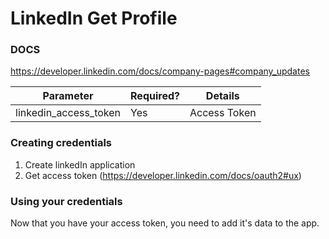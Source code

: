 # LinkedIn Get Profile

### DOCS
https://developer.linkedin.com/docs/company-pages#company_updates

Parameter|Required?|Details
---------|---------|-------
linkedin_access_token | Yes | Access Token

### Creating credentials


1. Create linkedIn application
1. Get access token (https://developer.linkedin.com/docs/oauth2#ux)

### Using your credentials

Now that you have your access token, you need to add it's data to the app.
